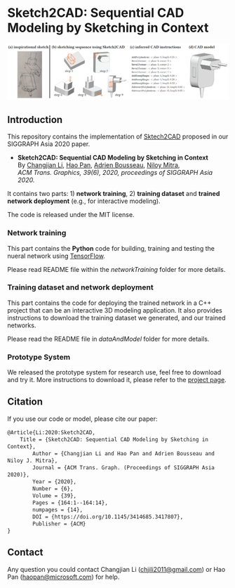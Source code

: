 # Sketch2CAD: Sequential CAD Modeling by Sketching in Context
![](docs/teaser.png)

## Introduction
This repository contains the implementation of [Sktech2CAD](http://geometry.cs.ucl.ac.uk/projects/2020/sketch2cad/) proposed in our SIGGRAPH Asia 2020 paper.
* **Sketch2CAD: Sequential CAD Modeling by Sketching in Context**<br/>
By [Changjian Li](https://enigma-li.github.io/), [Hao Pan](http://haopan.github.io/), [Adrien Bousseau](http://www-sop.inria.fr/members/Adrien.Bousseau/), [Niloy Mitra](http://www0.cs.ucl.ac.uk/staff/n.mitra/),<br/>
*ACM Trans. Graphics, 39(6), 2020, proceedings of SIGGRAPH Asia 2020.*

It contains two parts: 1) **network training**, 2) **training dataset** and **trained network deployment** (e.g., for interactive modeling).

The code is released under the MIT license.

### Network training
This part contains the **Python** code for building, training and testing the nueral network using [TensorFlow](https://www.tensorflow.org/). 

Please read README file within the *networkTraining* folder for more details.

### Training dataset and network deployment
This part contains the code for deploying the trained network in a C++ project that can be an interactive 3D modeling application. It also provides instructions to download the training dataset we generated, and our trained networks. 

Please read the README file in *dataAndModel* folder for more details.

### Prototype System
We released the prototype system for research use, feel free to download and try it. More instructions to download it, please refer to the [project page](http://geometry.cs.ucl.ac.uk/projects/2020/sketch2cad/).

## Citation
If you use our code or model, please cite our paper:

 	@Article{Li:2020:Sketch2CAD, 
		Title = {Sketch2CAD: Sequential CAD Modeling by Sketching in Context}, 
	    	Author = {Changjian Li and Hao Pan and Adrien Bousseau and Niloy J. Mitra}, 
	    	Journal = {ACM Trans. Graph. (Proceedings of SIGGRAPH Asia 2020)}, 
	    	Year = {2020}, 
	    	Number = {6}, 
	    	Volume = {39},
	    	Pages = {164:1--164:14},
	    	numpages = {14},
	    	DOI = {https://doi.org/10.1145/3414685.3417807},
	    	Publisher = {ACM} 
 	}
 
 
## Contact
Any question you could contact Changjian Li (chjili2011@gmail.com) or Hao Pan (haopan@microsoft.com) for help.

